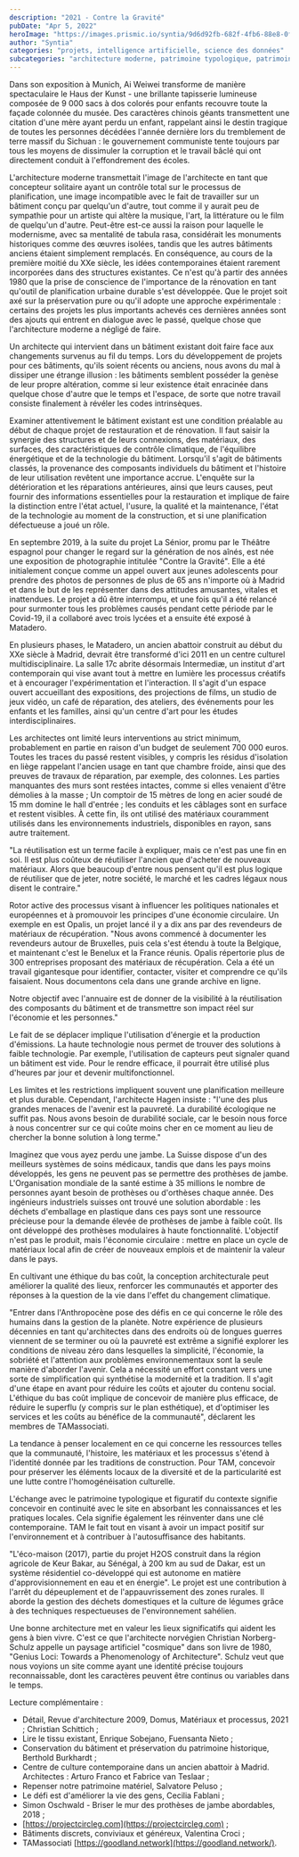 ```yaml
---
description: "2021 - Contre la Gravité"
pubDate: "Apr 5, 2022"
heroImage: "https://images.prismic.io/syntia/9d6d92fb-682f-4fb6-88e8-0f5eaefc79dd_navesgravedad-1.jpg?auto=compress,format"
author: "Syntia"
categories: "projets, intelligence artificielle, science des données"
subcategories: "architecture moderne, patrimoine typologique, patrimoine figuratif, homogénéisation culturelle"
---
```


Dans son exposition à Munich, Ai Weiwei transforme de manière spectaculaire le Haus der Kunst - une brillante tapisserie lumineuse composée de 9 000 sacs à dos colorés pour enfants recouvre toute la façade colonnée du musée. Des caractères chinois géants transmettent une citation d'une mère ayant perdu un enfant, rappelant ainsi le destin tragique de toutes les personnes décédées l'année dernière lors du tremblement de terre massif du Sichuan : le gouvernement communiste tente toujours par tous les moyens de dissimuler la corruption et le travail bâclé qui ont directement conduit à l'effondrement des écoles.

L'architecture moderne transmettait l'image de l'architecte en tant que concepteur solitaire ayant un contrôle total sur le processus de planification, une image incompatible avec le fait de travailler sur un bâtiment conçu par quelqu'un d'autre, tout comme il y aurait peu de sympathie pour un artiste qui altère la musique, l'art, la littérature ou le film de quelqu'un d'autre. Peut-être est-ce aussi la raison pour laquelle le modernisme, avec sa mentalité de tabula rasa, considérait les monuments historiques comme des œuvres isolées, tandis que les autres bâtiments anciens étaient simplement remplacés. En conséquence, au cours de la première moitié du XXe siècle, les idées contemporaines étaient rarement incorporées dans des structures existantes. Ce n'est qu'à partir des années 1980 que la prise de conscience de l'importance de la rénovation en tant qu'outil de planification urbaine durable s'est développée. Que le projet soit axé sur la préservation pure ou qu'il adopte une approche expérimentale : certains des projets les plus importants achevés ces dernières années sont des ajouts qui entrent en dialogue avec le passé, quelque chose que l'architecture moderne a négligé de faire.

Un architecte qui intervient dans un bâtiment existant doit faire face aux changements survenus au fil du temps. Lors du développement de projets pour ces bâtiments, qu'ils soient récents ou anciens, nous avons du mal à dissiper une étrange illusion : les bâtiments semblent posséder la genèse de leur propre altération, comme si leur existence était enracinée dans quelque chose d'autre que le temps et l'espace, de sorte que notre travail consiste finalement à révéler les codes intrinsèques.

Examiner attentivement le bâtiment existant est une condition préalable au début de chaque projet de restauration et de rénovation. Il faut saisir la synergie des structures et de leurs connexions, des matériaux, des surfaces, des caractéristiques de contrôle climatique, de l'équilibre énergétique et de la technologie du bâtiment. Lorsqu'il s'agit de bâtiments classés, la provenance des composants individuels du bâtiment et l'histoire de leur utilisation revêtent une importance accrue. L'enquête sur la détérioration et les réparations antérieures, ainsi que leurs causes, peut fournir des informations essentielles pour la restauration et implique de faire la distinction entre l'état actuel, l'usure, la qualité et la maintenance, l'état de la technologie au moment de la construction, et si une planification défectueuse a joué un rôle.

En septembre 2019, à la suite du projet La Sénior, promu par le Théâtre espagnol pour changer le regard sur la génération de nos aînés, est née une exposition de photographie intitulée "Contre la Gravité". Elle a été initialement conçue comme un appel ouvert aux jeunes adolescents pour prendre des photos de personnes de plus de 65 ans n'importe où à Madrid et dans le but de les représenter dans des attitudes amusantes, vitales et inattendues. Le projet a dû être interrompu, et une fois qu'il a été relancé pour surmonter tous les problèmes causés pendant cette période par le Covid-19, il a collaboré avec trois lycées et a ensuite été exposé à Matadero.

En plusieurs phases, le Matadero, un ancien abattoir construit au début du XXe siècle à Madrid, devrait être transformé d'ici 2011 en un centre culturel multidisciplinaire. La salle 17c abrite désormais Intermediæ, un institut d'art contemporain qui vise avant tout à mettre en lumière les processus créatifs et à encourager l'expérimentation et l'interaction. Il s'agit d'un espace ouvert accueillant des expositions, des projections de films, un studio de jeux vidéo, un café de réparation, des ateliers, des événements pour les enfants et les familles, ainsi qu'un centre d'art pour les études interdisciplinaires.

Les architectes ont limité leurs interventions au strict minimum, probablement en partie en raison d'un budget de seulement 700 000 euros. Toutes les traces du passé restent visibles, y compris les résidus d'isolation en liège rappelant l'ancien usage en tant que chambre froide, ainsi que des preuves de travaux de réparation, par exemple, des colonnes. Les parties manquantes des murs sont restées intactes, comme si elles venaient d'être démolies à la masse ; Un comptoir de 15 mètres de long en acier soudé de 15 mm domine le hall d'entrée ; les conduits et les câblages sont en surface et restent visibles. À cette fin, ils ont utilisé des matériaux couramment utilisés dans les environnements industriels, disponibles en rayon, sans autre traitement.

"La réutilisation est un terme facile à expliquer, mais ce n'est pas une fin en soi. Il est plus coûteux de réutiliser l'ancien que d'acheter de nouveaux matériaux. Alors que beaucoup d'entre nous pensent qu'il est plus logique de réutiliser que de jeter, notre société, le marché et les cadres légaux nous disent le contraire."

Rotor active des processus visant à influencer les politiques nationales et européennes et à promouvoir les principes d'une économie circulaire. Un exemple en est Opalis, un projet lancé il y a dix ans par des revendeurs de matériaux de récupération. "Nous avons commencé à documenter les revendeurs autour de Bruxelles, puis cela s'est étendu à toute la Belgique, et maintenant c'est le Benelux et la France réunis. Opalis répertorie plus de 300 entreprises proposant des matériaux de récupération. Cela a été un travail gigantesque pour identifier, contacter, visiter et comprendre ce qu'ils faisaient. Nous documentons cela dans une grande archive en ligne.

Notre objectif avec l'annuaire est de donner de la visibilité à la réutilisation des composants du bâtiment et de transmettre son impact réel sur l'économie et les personnes."

Le fait de se déplacer implique l'utilisation d'énergie et la production d'émissions. La haute technologie nous permet de trouver des solutions à faible technologie. Par exemple, l'utilisation de capteurs peut signaler quand un bâtiment est vide. Pour le rendre efficace, il pourrait être utilisé plus d'heures par jour et devenir multifonctionnel.

Les limites et les restrictions impliquent souvent une planification meilleure et plus durable. Cependant, l'architecte Hagen insiste : "l'une des plus grandes menaces de l'avenir est la pauvreté. La durabilité écologique ne suffit pas. Nous avons besoin de durabilité sociale, car le besoin nous force à nous concentrer sur ce qui coûte moins cher en ce moment au lieu de chercher la bonne solution à long terme."

Imaginez que vous ayez perdu une jambe. La Suisse dispose d'un des meilleurs systèmes de soins médicaux, tandis que dans les pays moins développés, les gens ne peuvent pas se permettre des prothèses de jambe. L'Organisation mondiale de la santé estime à 35 millions le nombre de personnes ayant besoin de prothèses ou d'orthèses chaque année. Des ingénieurs industriels suisses ont trouvé une solution abordable : les déchets d'emballage en plastique dans ces pays sont une ressource précieuse pour la demande élevée de prothèses de jambe à faible coût. Ils ont développé des prothèses modulaires à haute fonctionnalité. L'objectif n'est pas le produit, mais l'économie circulaire : mettre en place un cycle de matériaux local afin de créer de nouveaux emplois et de maintenir la valeur dans le pays.

En cultivant une éthique du bas coût, la conception architecturale peut améliorer la qualité des lieux, renforcer les communautés et apporter des réponses à la question de la vie dans l'effet du changement climatique.

"Entrer dans l'Anthropocène pose des défis en ce qui concerne le rôle des humains dans la gestion de la planète. Notre expérience de plusieurs décennies en tant qu'architectes dans des endroits où de longues guerres viennent de se terminer ou où la pauvreté est extrême a signifié explorer les conditions de niveau zéro dans lesquelles la simplicité, l'économie, la sobriété et l'attention aux problèmes environnementaux sont la seule manière d'aborder l'avenir. Cela a nécessité un effort constant vers une sorte de simplification qui synthétise la modernité et la tradition. Il s'agit d'une étape en avant pour réduire les coûts et ajouter du contenu social. L'éthique du bas coût implique de concevoir de manière plus efficace, de réduire le superflu (y compris sur le plan esthétique), et d'optimiser les services et les coûts au bénéfice de la communauté", déclarent les membres de TAMassociati.

La tendance à penser localement en ce qui concerne les ressources telles que la communauté, l'histoire, les matériaux et les processus s'étend à l'identité donnée par les traditions de construction. Pour TAM, concevoir pour préserver les éléments locaux de la diversité et de la particularité est une lutte contre l'homogénéisation culturelle.

L'échange avec le patrimoine typologique et figuratif du contexte signifie concevoir en continuité avec le site en absorbant les connaissances et les pratiques locales. Cela signifie également les réinventer dans une clé contemporaine. TAM le fait tout en visant à avoir un impact positif sur l'environnement et à contribuer à l'autosuffisance des habitants.

"L'éco-maison (2017), partie du projet H2OS construit dans la région agricole de Keur Bakar, au Sénégal, à 200 km au sud de Dakar, est un système résidentiel co-développé qui est autonome en matière d'approvisionnement en eau et en énergie". Le projet est une contribution à l'arrêt du dépeuplement et de l'appauvrissement des zones rurales. Il aborde la gestion des déchets domestiques et la culture de légumes grâce à des techniques respectueuses de l'environnement sahélien.

Une bonne architecture met en valeur les lieux significatifs qui aident les gens à bien vivre. C'est ce que l'architecte norvégien Christian Norberg-Schulz appelle un paysage artificiel "cosmique" dans son livre de 1980, "Genius Loci: Towards a Phenomenology of Architecture". Schulz veut que nous voyions un site comme ayant une identité précise toujours reconnaissable, dont les caractères peuvent être continus ou variables dans le temps.

Lecture complémentaire :

- Détail, Revue d'architecture 2009, Domus, Matériaux et processus, 2021 ; Christian Schittich ;
- Lire le tissu existant, Enrique Sobejano, Fuensanta Nieto ;
- Conservation du bâtiment et préservation du patrimoine historique, Berthold Burkhardt ;
- Centre de culture contemporaine dans un ancien abattoir à Madrid. Architectes : Arturo Franco et Fabrice van Teslaar ;
- Repenser notre patrimoine matériel, Salvatore Peluso ;
- Le défi est d'améliorer la vie des gens, Cecilia Fablani ;
- Simon Oschwald - Briser le mur des prothèses de jambe abordables, 2018 ;
- [https://projectcircleg.com](https://projectcircleg.com) ;
- Bâtiments discrets, conviviaux et généreux, Valentina Croci ;
- TAMassociati [https://goodland.network](https://goodland.network/).
